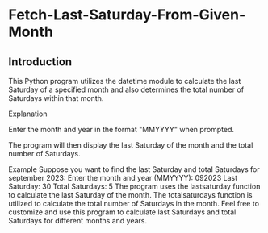 # Fetch-Last-Saturday-From-Given-Month

## Introduction
This Python program utilizes the datetime module to calculate the last Saturday of a specified month and also determines the total number of Saturdays within that month.

Explanation

Enter the month and year in the format "MMYYYY" when prompted.

The program will then display the last Saturday of the month and the total number of Saturdays.

Example
Suppose you want to find the last Saturday and total Saturdays for september 2023:
Enter the month and year (MMYYYY): 092023
Last Saturday: 30
Total Saturdays: 5
The program uses the lastsaturday function to calculate the last Saturday of the month.
The totalsaturdays function is utilized to calculate the total number of Saturdays in the month.
Feel free to customize and use this program to calculate last Saturdays and total Saturdays for different months and years.

